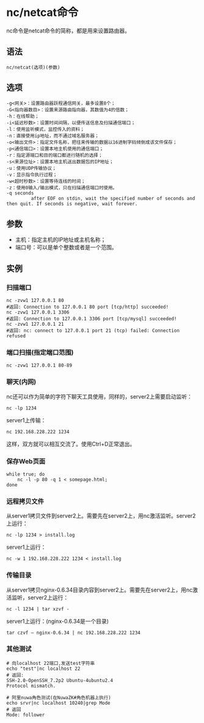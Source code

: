 # nc/netcat命令

nc命令是netcat命令的简称，都是用来设置路由器。

## 语法

	nc/netcat(选项)(参数)

## 选项

	-g<网关>：设置路由器跃程通信网关，最多设置8个；
	-G<指向器数目>：设置来源路由指向器，其数值为4的倍数；
	-h：在线帮助；
	-i<延迟秒数>：设置时间间隔，以便传送信息及扫描通信端口；
	-l：使用监听模式，监控传入的资料；
	-n：直接使用ip地址，而不通过域名服务器；
	-o<输出文件>：指定文件名称，把往来传输的数据以16进制字码倾倒成该文件保存；
	-p<通信端口>：设置本地主机使用的通信端口；
	-r：指定源端口和目的端口都进行随机的选择；
	-s<来源位址>：设置本地主机送出数据包的IP地址；
	-u：使用UDP传输协议；
	-v：显示指令执行过程；
	-w<超时秒数>：设置等待连线的时间；
	-z：使用0输入/输出模式，只在扫描通信端口时使用。
	-q seconds
             after EOF on stdin, wait the specified number of seconds and then quit. If seconds is negative, wait forever.

## 参数

* 主机：指定主机的IP地址或主机名称；
* 端口号：可以是单个整数或者是一个范围。

## 实例

### 扫描端口
	
	nc -zvw1 127.0.0.1 80
	#返回: Connection to 127.0.0.1 80 port [tcp/http] succeeded!
	nc -zvw1 127.0.0.1 3306
	#返回: Connection to 127.0.0.1 3306 port [tcp/mysql] succeeded!
	nc -zvw1 127.0.0.1 21
	#返回: nc: connect to 127.0.0.1 port 21 (tcp) failed: Connection refused

### 端口扫描(指定端口范围)
	
	nc -zvw1 127.0.0.1 80-89

### 聊天(内网)

nc还可以作为简单的字符下聊天工具使用，同样的，server2上需要启动监听：

	nc -lp 1234

server1上传输：

	nc 192.168.228.222 1234

这样，双方就可以相互交流了。使用Ctrl+D正常退出。

### 保存Web页面

	while true; do
	    nc -l -p 80 -q 1 < somepage.html;
	done

### 远程拷贝文件

从server1拷贝文件到server2上。需要先在server2上，用nc激活监听。server2上运行：

	nc -lp 1234 > install.log

server1上运行：
	
	nc -w 1 192.168.228.222 1234 < install.log

### 传输目录

从server1拷贝nginx-0.6.34目录内容到server2上。需要先在server2上，用nc激活监听，server2上运行：
	
	nc -l 1234 | tar xzvf -

server1上运行：(nginx-0.6.34是一个目录)

	tar czvf – nginx-0.6.34 | nc 192.168.228.222 1234

### 其他测试
	
	# 向localhost 22端口,发送test字符串
	echo "test"|nc localhost 22
	# 返回:
	SSH-2.0-OpenSSH_7.2p2 Ubuntu-4ubuntu2.4
	Protocol mismatch.

	# 阿里nuwa角色测试(在NuwaZK#角色机器上执行)
	echo srvr|nc localhost 10240|grep Mode
	# 返回
	Mode: follower

